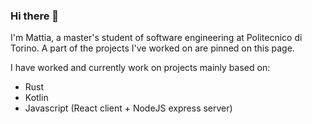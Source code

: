 ### Hi there 👋
I'm Mattia, a master's student of software engineering at Politecnico di Torino. 
A part of the projects I've worked on are pinned on this page.

I have worked and currently work on projects mainly based on:

* Rust
* Kotlin
* Javascript (React client + NodeJS express server)
